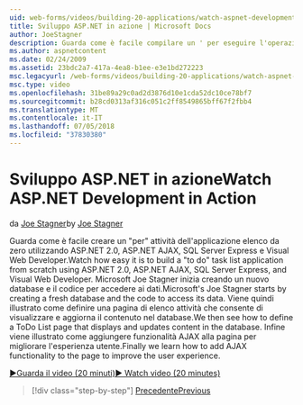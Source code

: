 ```yaml
---
uid: web-forms/videos/building-20-applications/watch-aspnet-development-in-action
title: Sviluppo ASP.NET in azione | Microsoft Docs
author: JoeStagner
description: Guarda come è facile compilare un ' per eseguire l'operazione' applicazione elenco da zero utilizzando ASP.NET 2.0, ASP.NET AJAX, SQL Server Express e Visual Web Developer di attività. MIC...
ms.author: aspnetcontent
ms.date: 02/24/2009
ms.assetid: 23bdc2a7-417a-4ea8-b1ee-e3e1bd272223
msc.legacyurl: /web-forms/videos/building-20-applications/watch-aspnet-development-in-action
msc.type: video
ms.openlocfilehash: 31be89a29c0ad2d3876d10e1cda52dc10ce78bf7
ms.sourcegitcommit: b28cd0313af316c051c2ff8549865bff67f2fbb4
ms.translationtype: MT
ms.contentlocale: it-IT
ms.lasthandoff: 07/05/2018
ms.locfileid: "37830380"
---
```

<a name="watch-aspnet-development-in-action"></a><span data-ttu-id="51f1e-104">Sviluppo ASP.NET in azione</span><span class="sxs-lookup"><span data-stu-id="51f1e-104">Watch ASP.NET Development in Action</span></span>
====================
<span data-ttu-id="51f1e-105">da [Joe Stagner](https://github.com/JoeStagner)</span><span class="sxs-lookup"><span data-stu-id="51f1e-105">by [Joe Stagner](https://github.com/JoeStagner)</span></span>

<span data-ttu-id="51f1e-106">Guarda come è facile creare un "per" attività dell'applicazione elenco da zero utilizzando ASP.NET 2.0, ASP.NET AJAX, SQL Server Express e Visual Web Developer.</span><span class="sxs-lookup"><span data-stu-id="51f1e-106">Watch how easy it is to build a "to do" task list application from scratch using ASP.NET 2.0, ASP.NET AJAX, SQL Server Express, and Visual Web Developer.</span></span> <span data-ttu-id="51f1e-107">Microsoft Joe Stagner inizia creando un nuovo database e il codice per accedere ai dati.</span><span class="sxs-lookup"><span data-stu-id="51f1e-107">Microsoft's Joe Stagner starts by creating a fresh database and the code to access its data.</span></span> <span data-ttu-id="51f1e-108">Viene quindi illustrato come definire una pagina di elenco attività che consente di visualizzare e aggiorna il contenuto nel database.</span><span class="sxs-lookup"><span data-stu-id="51f1e-108">We then see how to define a ToDo List page that displays and updates content in the database.</span></span> <span data-ttu-id="51f1e-109">Infine viene illustrato come aggiungere funzionalità AJAX alla pagina per migliorare l'esperienza utente.</span><span class="sxs-lookup"><span data-stu-id="51f1e-109">Finally we learn how to add AJAX functionality to the page to improve the user experience.</span></span>

[<span data-ttu-id="51f1e-110">&#9654;Guarda il video (20 minuti)</span><span class="sxs-lookup"><span data-stu-id="51f1e-110">&#9654; Watch video (20 minutes)</span></span>](https://channel9.msdn.com/Blogs/ASP-NET-Site-Videos/watch-aspnet-development-in-action)

> [!div class="step-by-step"]
> [<span data-ttu-id="51f1e-111">Precedente</span><span class="sxs-lookup"><span data-stu-id="51f1e-111">Previous</span></span>](lesson-8-working-with-the-gridview-and-formview.md)
